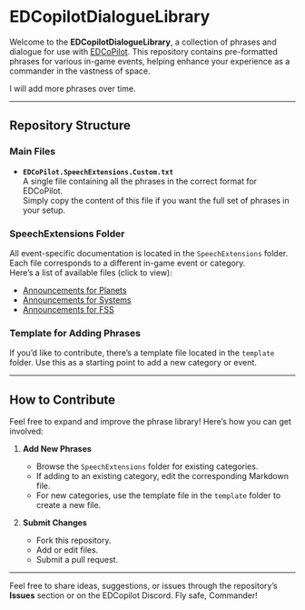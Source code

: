 # EDCopilotDialogueLibrary 

Welcome to the **EDCopilotDialogueLibrary**, a collection of phrases and dialogue for use with [EDCoPilot](https://www.razzafrag.com/). This repository contains pre-formatted phrases for various in-game events, helping enhance your experience as a commander in the vastness of space.  

I will add more phrases over time.  

---

## Repository Structure  

### Main Files
- **`EDCoPilot.SpeechExtensions.Custom.txt`**  
  A single file containing all the phrases in the correct format for EDCoPilot.  
  Simply copy the content of this file if you want the full set of phrases in your setup.

### SpeechExtensions Folder
All event-specific documentation is located in the `SpeechExtensions` folder. Each file corresponds to a different in-game event or category.  
Here’s a list of available files (click to view):  

- [Announcements for Planets](./SpeechExtensions/Body_Announcements.md)  
- [Announcements for Systems](./SpeechExtensions/System_Announcements.md) 
- [Announcements for FSS](./SpeechExtensions/FSS_Announcements.md) 


### Template for Adding Phrases
If you’d like to contribute, there’s a template file located in the `template` folder. Use this as a starting point to add a new category or event.  

---

## How to Contribute  

Feel free to expand and improve the phrase library! Here’s how you can get involved:  

1. **Add New Phrases**  
   - Browse the `SpeechExtensions` folder for existing categories.  
   - If adding to an existing category, edit the corresponding Markdown file.  
   - For new categories, use the template file in the `template` folder to create a new file.  

2. **Submit Changes**  
   - Fork this repository.  
   - Add or edit files.  
   - Submit a pull request.  

---
  
Feel free to share ideas, suggestions, or issues through the repository’s **Issues** section or on the EDCopilot Discord. Fly safe, Commander!  
